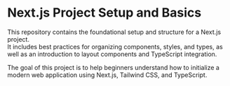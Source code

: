 # Next.js Project Setup and Basics

This repository contains the foundational setup and structure for a Next.js project.  
It includes best practices for organizing components, styles, and types, as well as an introduction to layout components and TypeScript integration.

The goal of this project is to help beginners understand how to initialize a modern web application using Next.js, Tailwind CSS, and TypeScript.
